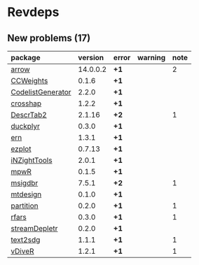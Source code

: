 # Revdeps

## New problems (17)

|package           |version  |error  |warning |note |
|:-----------------|:--------|:------|:-------|:----|
|[arrow](problems.md#arrow)|14.0.0.2 |__+1__ |        |2    |
|[CCWeights](problems.md#ccweights)|0.1.6    |__+1__ |        |     |
|[CodelistGenerator](problems.md#codelistgenerator)|2.2.0    |__+1__ |        |     |
|[crosshap](problems.md#crosshap)|1.2.2    |__+1__ |        |     |
|[DescrTab2](problems.md#descrtab2)|2.1.16   |__+2__ |        |1    |
|[duckplyr](problems.md#duckplyr)|0.3.0    |__+1__ |        |     |
|[ern](problems.md#ern)|1.3.1    |__+1__ |        |     |
|[ezplot](problems.md#ezplot)|0.7.13   |__+1__ |        |     |
|[iNZightTools](problems.md#inzighttools)|2.0.1    |__+1__ |        |     |
|[mpwR](problems.md#mpwr)|0.1.5    |__+1__ |        |     |
|[msigdbr](problems.md#msigdbr)|7.5.1    |__+2__ |        |1    |
|[mtdesign](problems.md#mtdesign)|0.1.0    |__+1__ |        |     |
|[partition](problems.md#partition)|0.2.0    |__+1__ |        |1    |
|[rfars](problems.md#rfars)|0.3.0    |__+1__ |        |1    |
|[streamDepletr](problems.md#streamdepletr)|0.2.0    |__+1__ |        |     |
|[text2sdg](problems.md#text2sdg)|1.1.1    |__+1__ |        |1    |
|[vDiveR](problems.md#vdiver)|1.2.1    |__+1__ |        |1    |

